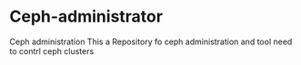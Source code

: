 # Ceph-administrator
Ceph administration
This a Repository fo ceph administration and tool need to contrl ceph clusters
